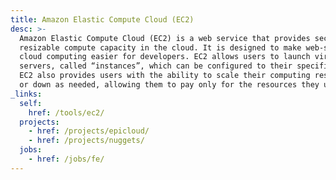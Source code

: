 ```yaml
---
title: Amazon Elastic Compute Cloud (EC2)
desc: >-
  Amazon Elastic Compute Cloud (EC2) is a web service that provides secure,
  resizable compute capacity in the cloud. It is designed to make web-scale
  cloud computing easier for developers. EC2 allows users to launch virtual
  servers, called “instances”, which can be configured to their specific needs.
  EC2 also provides users with the ability to scale their computing resources up
  or down as needed, allowing them to pay only for the resources they use.
_links:
  self:
    href: /tools/ec2/
  projects:
    - href: /projects/epicloud/
    - href: /projects/nuggets/
  jobs:
    - href: /jobs/fe/
---
```

